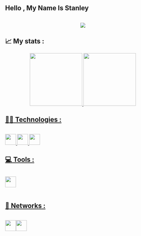 

## Hello , My Name Is Stanley

<p align="center"><br>
<a href="https://github.com/DenverCoder1/readme-typing-svg"><img src="https://readme-typing-svg.herokuapp.com?font=Ubuntu&width=431&lines=Front-end+Developer;&font=Ubuntu&width=400&height=45&color=9836F7&v&size=22"></a>
</p>

## 📈 My stats :

<div style="display: inline_block" align="center" >
  <a href="https://github.com/Stanley-Felix-Bergamo">
  <img height="170em" src="https://github-readme-stats.vercel.app/api?username=Stanley-Felix-Bergamo&show_icons=true&theme=midnight-purple"/>
  <img height="170em" src="https://github-readme-stats.vercel.app/api/top-langs/?username=Stanley-Felix-Bergamo&layout=compact&langs_count=10&theme=midnight-purple"/>
</div>


## 👨‍💻 Technologies :
 
<br>
  
<div style="display: inline_block">
  <img height="35rem" src="https://img.shields.io/badge/HTML5-E34F26?style=for-the-badge&logo=html5&logoColor=white"/>
  <img height="35rem" src="https://img.shields.io/badge/CSS3-1572B6?style=for-the-badge&logo=css3&logoColor=white"/>
  <img height="35rem" src="https://img.shields.io/badge/JavaScript-F7DF1E?style=for-the-badge&logo=javascript&logoColor=black"/>
<br>
 
## 💻 Tools :
 
 <br>
 
<div style="display: inline_block">
 <img height="35rem"  src="https://img.shields.io/badge/Visual_Studio_Code-0078D4?style=for-the-badge&logo=visual%20studio%20code&logoColor=white" >
</div> 

<br>
 
 
## 📧 Networks :

  <br>
<div style=" display: flex;">

 <a href="https://www.linkedin.com/in/stanley-felix-bergamo/">
 <img height="35rem" src='https://img.shields.io/badge/LinkedIn-0077B5?style=for-the-badge&logo=linkedin&logoColor=white'>
 </a>

<a href="mailto:mailto:stanley.felix.bergamo@outlook.com">
 <img height="35rem" src="https://img.shields.io/badge/Microsoft_Outlook-0078D4?style=for-the-badge&logo=microsoft-outlook&logoColor=white">
</a>
 </div> 






